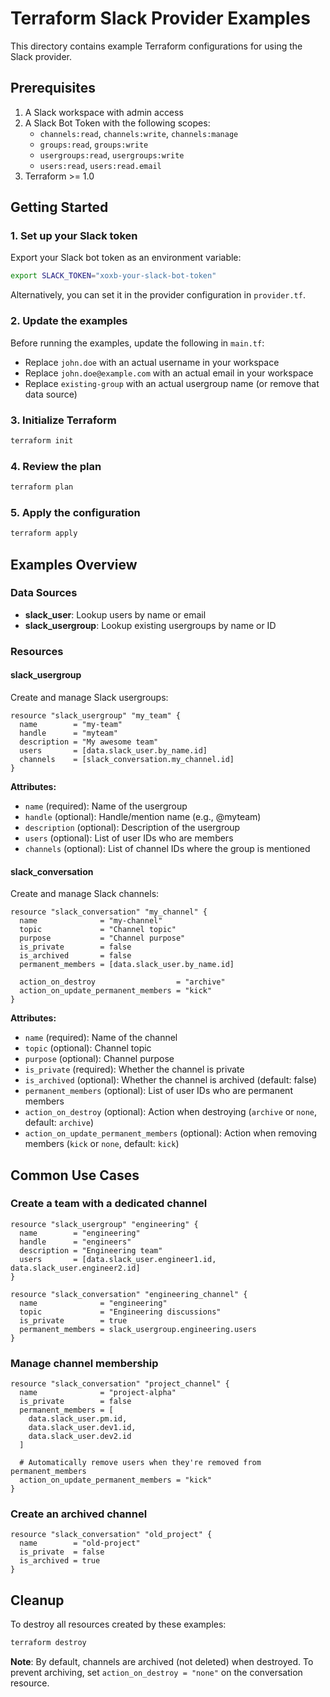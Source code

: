 # Terraform Slack Provider Examples

This directory contains example Terraform configurations for using the Slack provider.

## Prerequisites

1. A Slack workspace with admin access
2. A Slack Bot Token with the following scopes:
   - `channels:read`, `channels:write`, `channels:manage`
   - `groups:read`, `groups:write`
   - `usergroups:read`, `usergroups:write`
   - `users:read`, `users:read.email`
3. Terraform >= 1.0

## Getting Started

### 1. Set up your Slack token

Export your Slack bot token as an environment variable:

```bash
export SLACK_TOKEN="xoxb-your-slack-bot-token"
```

Alternatively, you can set it in the provider configuration in `provider.tf`.

### 2. Update the examples

Before running the examples, update the following in `main.tf`:

- Replace `john.doe` with an actual username in your workspace
- Replace `john.doe@example.com` with an actual email in your workspace
- Replace `existing-group` with an actual usergroup name (or remove that data source)

### 3. Initialize Terraform

```bash
terraform init
```

### 4. Review the plan

```bash
terraform plan
```

### 5. Apply the configuration

```bash
terraform apply
```

## Examples Overview

### Data Sources

- **slack_user**: Lookup users by name or email
- **slack_usergroup**: Lookup existing usergroups by name or ID

### Resources

#### slack_usergroup

Create and manage Slack usergroups:

```hcl
resource "slack_usergroup" "my_team" {
  name        = "my-team"
  handle      = "myteam"
  description = "My awesome team"
  users       = [data.slack_user.by_name.id]
  channels    = [slack_conversation.my_channel.id]
}
```

**Attributes:**
- `name` (required): Name of the usergroup
- `handle` (optional): Handle/mention name (e.g., @myteam)
- `description` (optional): Description of the usergroup
- `users` (optional): List of user IDs who are members
- `channels` (optional): List of channel IDs where the group is mentioned

#### slack_conversation

Create and manage Slack channels:

```hcl
resource "slack_conversation" "my_channel" {
  name              = "my-channel"
  topic             = "Channel topic"
  purpose           = "Channel purpose"
  is_private        = false
  is_archived       = false
  permanent_members = [data.slack_user.by_name.id]

  action_on_destroy                  = "archive"
  action_on_update_permanent_members = "kick"
}
```

**Attributes:**
- `name` (required): Name of the channel
- `topic` (optional): Channel topic
- `purpose` (optional): Channel purpose
- `is_private` (required): Whether the channel is private
- `is_archived` (optional): Whether the channel is archived (default: false)
- `permanent_members` (optional): List of user IDs who are permanent members
- `action_on_destroy` (optional): Action when destroying (`archive` or `none`, default: `archive`)
- `action_on_update_permanent_members` (optional): Action when removing members (`kick` or `none`, default: `kick`)

## Common Use Cases

### Create a team with a dedicated channel

```hcl
resource "slack_usergroup" "engineering" {
  name        = "engineering"
  handle      = "engineers"
  description = "Engineering team"
  users       = [data.slack_user.engineer1.id, data.slack_user.engineer2.id]
}

resource "slack_conversation" "engineering_channel" {
  name              = "engineering"
  topic             = "Engineering discussions"
  is_private        = true
  permanent_members = slack_usergroup.engineering.users
}
```

### Manage channel membership

```hcl
resource "slack_conversation" "project_channel" {
  name              = "project-alpha"
  is_private        = false
  permanent_members = [
    data.slack_user.pm.id,
    data.slack_user.dev1.id,
    data.slack_user.dev2.id
  ]

  # Automatically remove users when they're removed from permanent_members
  action_on_update_permanent_members = "kick"
}
```

### Create an archived channel

```hcl
resource "slack_conversation" "old_project" {
  name        = "old-project"
  is_private  = false
  is_archived = true
}
```

## Cleanup

To destroy all resources created by these examples:

```bash
terraform destroy
```

**Note**: By default, channels are archived (not deleted) when destroyed. To prevent archiving, set `action_on_destroy = "none"` on the conversation resource.
